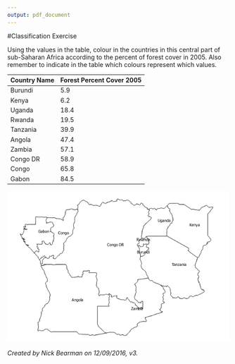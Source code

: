 ```yaml
---
output: pdf_document
---
```

<!-- complied with pandoc -V geometry:margin=1in classification-exercise-QGIS-NB.md -s -o classification-exercise-QGIS-NB.pdf -->



#Classification Exercise

Using the values in the table, colour in the countries in this central part of sub-Saharan Africa according to the percent of forest cover in 2005. Also remember to indicate in the table which colours represent which values. 



| Country Name  | Forest Percent Cover 2005 |
|---|---|
|  Burundi | 5.9 |
|  Kenya |  6.2 |
|  Uganda | 18.4  |
| Rwanda  | 19.5  |
| Tanzania  | 39.9  |
|  Angola | 47.4  |
| Zambia  | 57.1  |
|  Congo DR |  58.9 |
| Congo | 65.8 |
| Gabon | 84.5 |



![Sub-Sarahan Africa](classification-exercise-map.png)



*Created by Nick Bearman on 12/09/2016, v3.*